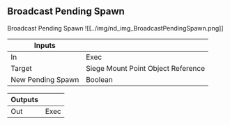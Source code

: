 ## Broadcast Pending Spawn
Broadcast Pending Spawn
![[../img/nd_img_BroadcastPendingSpawn.png]]

|Inputs||
|--|--|
| In | Exec |
| Target | Siege Mount Point Object Reference |
| New Pending Spawn | Boolean |

|Outputs||
|--|--|
| Out | Exec |

